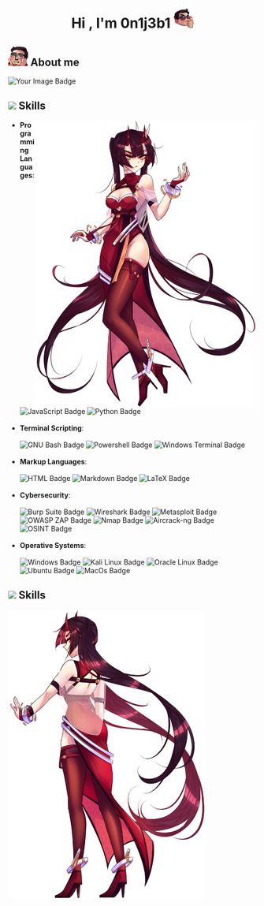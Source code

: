 <h1 align="center">Hi , I'm 0n1j3b1 <img src="https://github.com/0n1j3b1/0n1j3b1/blob/main/Me_Thumb.png" width="40"></h1>

<h2> 
  <picture><img src="https://github.com/0n1j3b1/0n1j3b1/blob/main/Me_nya.png" width="40px"></picture> About me 
</h2>

<p align="left">
  <img src="https://tryhackme-badges.s3.amazonaws.com/0n1j3b1.png" alt="Your Image Badge" />
</p>

<h2>
  <img src="https://media2.giphy.com/media/QssGEmpkyEOhBCb7e1/giphy.gif?cid=ecf05e47a0n3gi1bfqntqmob8g9aid1oyj2wr3ds3mg700bl&rid=giphy.gif" width="20"> Skills
</h2>

<a target="_blank" align="center">
  <img align="right" width="450" src="https://github.com/0n1j3b1/0n1j3b1/blob/main/OTS_Akane.png">
</a>

<ul>
  <li><strong>Programming Languages</strong>:</li><br>
  
  <img src="https://img.shields.io/badge/JavaScript%20-%23F7DF1E.svg?style=for-the-badge&logo=javascript&logoColor=black" alt="JavaScript Badge">
  <img src="https://img.shields.io/badge/Python%20-%2314354C.svg?style=for-the-badge&logo=python&logoColor=white" alt="Python Badge">
  <br><br>

  <li><strong>Terminal Scripting</strong>:</li><br>

  <img src="https://img.shields.io/badge/GNU%20Bash-4EAA25?style=for-the-badge&logo=GNU%20Bash&logoColor=white" alt="GNU Bash Badge">
  <img src="https://img.shields.io/badge/powershell-5391FE?style=for-the-badge&logo=powershell&logoColor=white" alt="Powershell Badge">
  <img src="https://img.shields.io/badge/windows%20terminal-4D4D4D?style=for-the-badge&logo=windows%20terminal&logoColor=white" alt="Windows Terminal Badge">
  <br><br>

  <li><strong>Markup Languages</strong>:</li><br>

  <img src="https://img.shields.io/badge/HTML-FF5733?style=for-the-badge&logo=html5&logoColor=white" alt="HTML Badge">
  <img src="https://img.shields.io/badge/Markdown-000000?style=for-the-badge&logo=markdown&logoColor=white" alt="Markdown Badge">
  <img src="https://img.shields.io/badge/LaTeX-239120?style=for-the-badge&logo=latex&logoColor=white" alt="LaTeX Badge">
  <br><br>

  <li><strong>Cybersecurity</strong>:</li><br>
 
  <img src="https://img.shields.io/badge/Burp%20Suite-FF7A00?style=for-the-badge&logo=burpsuite&logoColor=white" alt="Burp Suite Badge">
  <img src="https://img.shields.io/badge/Wireshark-3F8CFF?style=for-the-badge&logo=wireshark&logoColor=white" alt="Wireshark Badge">
  <img src="https://img.shields.io/badge/Metasploit-5B5EA6?style=for-the-badge&logo=metasploit&logoColor=white" alt="Metasploit Badge">
  <img src="https://img.shields.io/badge/OWASP%20ZAP-7D7D7D?style=for-the-badge&logo=owasp&logoColor=white" alt="OWASP ZAP Badge">
  <img src="https://img.shields.io/badge/Nmap-00BFFF?style=for-the-badge&logo=nmap&logoColor=white" alt="Nmap Badge">
  <img src="https://img.shields.io/badge/Aircrack%20ng-1C5F15?style=for-the-badge&logo=aircrack&logoColor=white" alt="Aircrack-ng Badge">
  <img src="https://img.shields.io/badge/OSINT-1E90FF?style=for-the-badge&logo=osint&logoColor=white" alt="OSINT Badge">
  <br><br>

  <li><strong>Operative Systems</strong>:</li><br>
  
  <img src="https://img.shields.io/badge/Windows-0078D6?style=for-the-badge&logo=windows&logoColor=white" alt="Windows Badge">
  <img src="https://img.shields.io/badge/Kali_Linux-557C94?style=for-the-badge&logo=kali-linux&logoColor=white" alt="Kali Linux Badge">
  <img src="https://img.shields.io/badge/Oracle%20Linux-EE0000?style=for-the-badge&logo=Oracle&logoColor=white" alt="Oracle Linux Badge">
  <img src="https://img.shields.io/badge/Ubuntu-E95420?style=for-the-badge&logo=ubuntu&logoColor=white" alt="Ubuntu Badge">
  <img src="https://img.shields.io/badge/mac%20os-000000?style=for-the-badge&logo=apple&logoColor=white" alt="MacOs Badge">
  <br>
</ul>

<h2>
  <img src="https://media2.giphy.com/media/QssGEmpkyEOhBCb7e1/giphy.gif?cid=ecf05e47a0n3gi1bfqntqmob8g9aid1oyj2wr3ds3mg700bl&rid=giphy.gif" width="20"> Skills
</h2>

<a target="_blank" align="center">
  <img align="left" width="400" src="https://github.com/0n1j3b1/0n1j3b1/blob/main/OTS_Akane2.png">
</a>
